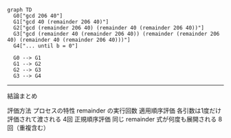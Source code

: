 ```mermaid
graph TD
  G0["gcd 206 40"]
  G1["gcd 40 (remainder 206 40)"]
  G2["gcd (remainder 206 40) (remainder 40 (remainder 206 40))"]
  G3["gcd (remainder 40 (remainder 206 40)) (remainder (remainder 206 40) (remainder 40 (remainder 206 40)))"]
  G4["... until b = 0"]

  G0 --> G1
  G1 --> G2
  G2 --> G3
  G3 --> G4
```

---

結論まとめ

評価方法	プロセスの特性	remainder の実行回数
適用順序評価	各引数は1度だけ評価されて渡される	4回
正規順序評価	同じ remainder 式が何度も展開される	8回（重複含む）


